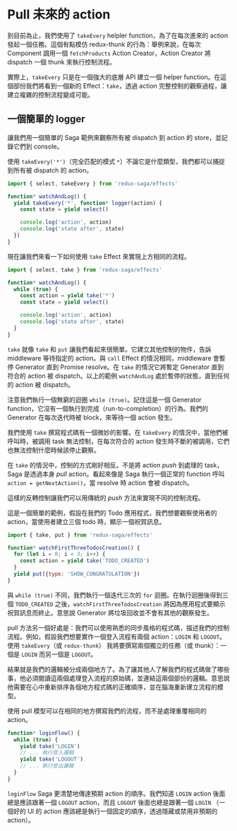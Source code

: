 # Pull 未來的 action

到目前為止，我們使用了 `takeEvery` helpler function，為了在每次進來的 action 發起一個任務。這個有點模仿 redux-thunk 的行為：舉例來說，在每次 Component 調用一個 `fetchProducts` Action Creator，Action Creator 將 dispatch 一個 thunk 來執行控制流程。

實際上，`takeEvery` 只是在一個強大的底層 API 建立一個 helper function。在這個部份我們將看到一個新的 Effect：`take`，透過 action 完整控制的觀察過程，讓建立複雜的控制流程變成可能。

## 一個簡單的 logger

讓我們用一個簡單的 Saga 範例來觀察所有被 dispatch 到 action 的 store，並記錄它們到 console。

使用 `takeEvery('*')`（完全匹配的模式 `*`）不論它是什麼類型，我們都可以捕捉到所有被 dispatch 的 action。

```javascript
import { select, takeEvery } from 'redux-saga/effects'

function* watchAndLog() {
  yield takeEvery('*', function* logger(action) {
    const state = yield select()

    console.log('action', action)
    console.log('state after', state)
  })
}
```

現在讓我們來看一下如何使用 `take` Effect 來實現上方相同的流程。

```javascript
import { select, take } from 'redux-saga/effects'

function* watchAndLog() {
  while (true) {
    const action = yield take('*')
    const state = yield select()

    console.log('action', action)
    console.log('state after', state)
  }
}
```

`take` 就像 `take` 和 `put` 讓我們看起來很簡單。它建立其他控制的物件，告訴 middleware 等待指定的 action。與 `call` Effect 的情況相同，middleware 會暫停 Generator 直到 Promise resolve。在 `take` 的情況它將暫定 Generator 直到符合的 action 被 dispatch。以上的範例 `watchAndLog` 處於暫停的狀態，直到任何的 action 被 dispatch。

注意我們執行一個無窮的迴圈 `while (true)`。記住這是一個 Generator function，它沒有一個執行到完成（run-to-completion）的行為。我們的 Generator 在每次迭代時被 block，來等待一個 action 發生。

我們使用 `take` 撰寫程式碼有一個微妙的影響。在 `takeEvery` 的情況中，當他們被呼叫時，被調用 task 無法控制，在每次符合的 action 發生時不斷的被調用，它們也無法控制什麼時候該停止觀察。

在 `take` 的情況中，控制的方式剛好相反。不是將 action *push* 到處理的 task，Saga 是透過本身 *pull* action。看起來像是 Saga 執行一個正常的 function 呼叫 `action = getNextAction()`，當 resolve 時 action 會被 dispatch。

這樣的反轉控制讓我們可以用傳統的 *push* 方法來實現不同的控制流程。

這是一個簡單的範例，假設在我們的 Todo 應用程式，我們想要觀察使用者的 action，當使用者建立三個 todo 時，顯示一個祝賀訊息。

```javascript
import { take, put } from 'redux-saga/effects'

function* watchFirstThreeTodosCreation() {
  for (let i = 0; i < 3; i++) {
    const action = yield take('TODO_CREATED')
  }
  yield put({type: 'SHOW_CONGRATULATION'})
}
```

與 `while (true)` 不同，我們執行一個迭代三次的 `for` 迴圈。在執行迴圈後得到三個 `TODO_CREATED` 之後，`watchFirstThreeTodosCreation` 將因為應用程式要顯示祝賀訊息而終止。意思說 Generator 將垃圾回收並不會有其他的觀察發生。

pull 方法另一個好處是：我們可以使用熟悉的同步風格的程式碼，描述我們的控制流程。例如，假設我們想要實作一個登入流程有兩個 action：`LOGIN` 和 `LOGOUT`。使用 `takeEvery`（或 `redux-thunk`） 我將要撰寫兩個獨立的任務（或 thunk）：一個是 `LOGIN` 而另一個是 `LOGOUT`。

結果就是我們的邏輯被分成兩個地方了。為了讓其他人了解我們的程式碼做了哪些事，他必須閱讀這兩個處理登入流程的原始碼，並連結這兩個部份的邏輯。意思說他需要在心中重新排序各個地方程式碼的正確順序，並在腦海重新建立流程的模型。

使用 pull 模型可以在相同的地方撰寫我們的流程，而不是處理重覆相同的 action。

```javascript
function* loginFlow() {
  while (true) {
    yield take('LOGIN')
    // ... 執行登入邏輯
    yield take('LOGOUT')
    // ... 執行登出邏輯
  }
}
```

`loginFlow` Saga 更清楚地傳達預期 action 的順序。我們知道 `LOGIN` action 後面總是應該跟著一個 `LOGOUT` action，而且 `LOGOUT` 後面也總是跟著一個 `LOGIN` （一個好的 UI 的 action 應該總是執行一個固定的順序，透過隱藏或禁用非預期的 action）。
